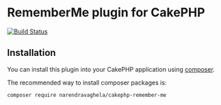 # RememberMe plugin for CakePHP

[![Build Status](https://travis-ci.org/narendravaghela/cakephp-remember-me.svg?branch=master)](https://travis-ci.org/narendravaghela/cakephp-remember-me)

## Installation

You can install this plugin into your CakePHP application using [composer](http://getcomposer.org).

The recommended way to install composer packages is:

```
composer require narendravaghela/cakephp-remember-me
```
